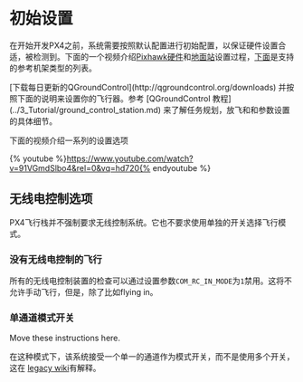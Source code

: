 # 初始设置

在开始开发PX4之前，系统需要按照默认配置进行初始配置，以保证硬件设置合适，被检测到。下面的一个视频介绍[Pixhawk硬件](../5_Autopilot-Hardware/pixhawk.md)和[地面站](../5_Autopilot-Hardware/pixhawk.md)设置过程，[下面](../7_Airframe/airframes-architecture.md)是支持的参考机架类型的列表。


<aside class="tip">
[下载每日更新的QGroundControl](http://qgroundcontrol.org/downloads) 并按照下面的说明来设置你的飞行器。参考  [QGroundControl 教程](../3_Tutorial/ground_control_station.md) 来了解任务规划，放飞和和参数设置的具体细节。
 
</aside>

下面的视频介绍一系列的设置选项

{% youtube %}https://www.youtube.com/watch?v=91VGmdSlbo4&rel=0&vq=hd720{% endyoutube %}

## 无线电控制选项

PX4飞行栈并不强制要求无线控制系统。它也不要求使用单独的开关选择飞行模式。

### 没有无线电控制的飞行

所有的无线电控制装置的检查可以通过设置参数`COM_RC_IN_MODE`为` 1 `禁用。这将不允许手动飞行，但是，除了比如flying in。

### 单通道模式开关

<aside class="todo">
Move these instructions here.
</aside>

在这种模式下，该系统接受一个单一的通道作为模式开关，而不是使用多个开关，这在 [legacy wiki](https://pixhawk.org/peripherals/radio-control/opentx/single_channel_mode_switch)有解释。

